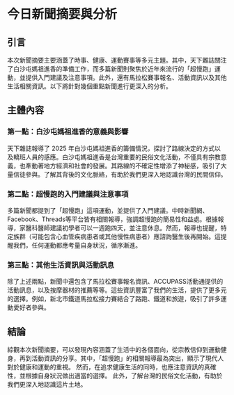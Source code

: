 # 今日新聞摘要與分析

## 引言

本次新聞摘要主要涵蓋了時事、健康、運動賽事等多元主題。其中，天下雜誌關注了白沙屯媽祖進香的準備工作，而多篇新聞則聚焦於近年來流行的「超慢跑」運動，並提供入門建議及注意事項。此外，還有馬拉松賽事報名、活動資訊以及其他生活相關資訊。以下將針對幾個重點新聞進行更深入的分析。

## 主體內容

### 第一點：白沙屯媽祖進香的意義與影響

天下雜誌報導了 2025 年白沙屯媽祖進香的籌備情況，探討了路線決定的方式以及轎班人員的感應。白沙屯媽祖進香是台灣重要的民俗文化活動，不僅具有宗教意義，也牽動著地方經濟和社會的發展。其路線的不確定性增添了神秘感，吸引了大量信徒參與。了解其背後的文化脈絡，有助於我們更深入地認識台灣的民間信仰。

### 第二點：超慢跑的入門建議與注意事項

多篇新聞都提到了「超慢跑」這項運動，並提供了入門建議。中時新聞網、Facebook、Threads等平台皆有相關報導，強調超慢跑的簡易性和益處。根據報導，家醫科醫師建議初學者可以一週跑四天，並注意休息。然而，報導也提醒，特定族群（可能包含心血管疾病患者或其他慢性病患者）應諮詢醫生後再開始。這提醒我們，任何運動都應考量自身狀況，循序漸進。

### 第三點：其他生活資訊與活動訊息

除了上述兩點，新聞中還包含了馬拉松賽事報名資訊、ACCUPASS活動通提供的活動訊息，以及按摩器材的推薦等等。這些資訊豐富了我們的生活，提供了更多元的選擇。例如，新北市鐵道馬拉松接力賽結合了路跑、鐵道和旅遊，吸引了許多運動愛好者參與。

## 結論

綜觀本次新聞摘要，可以發現內容涵蓋了生活中的各個面向，從宗教信仰到運動健身，再到活動資訊的分享。其中，「超慢跑」的相關報導最為突出，顯示了現代人對於健康和運動的重視。 然而，在追求健康生活的同時，也應注意資訊的真確性，並根據自身狀況做出適當的選擇。 此外，了解台灣的民俗文化活動，有助於我們更深入地認識這片土地。
